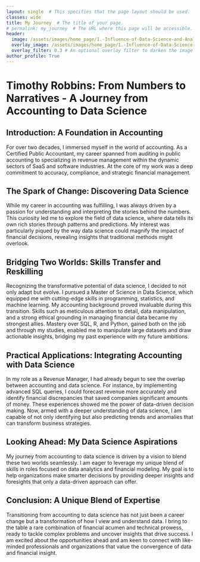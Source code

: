 ```yaml
---
layout: single  # This specifies that the page layout should be used.
classes: wide
title: My Journey  # The title of your page.
# permalink: my_journey  # The URL where this page will be accessible.
header:
  image: /assets/images/home_page/1.-Influence-of-Data-Science-and-Analytics-Skills-in-Finance-and-Accounting.jpg
  overlay_image: /assets/images/home_page/1.-Influence-of-Data-Science-and-Analytics-Skills-in-Finance-and-Accounting.jpg
  overlay_filter: 0.3 # An optional overlay filter to darken the image for better text readability
author_profile: True
---
```

# Timothy Robbins: From Numbers to Narratives - A Journey from Accounting to Data Science

## Introduction: A Foundation in Accounting
For over two decades, I immersed myself in the world of accounting. As a Certified Public Accountant, my career spanned from auditing in public accounting to specializing in revenue management within the dynamic sectors of SaaS and software industries. At the core of my work was a deep commitment to accuracy, compliance, and strategic financial management.

## The Spark of Change: Discovering Data Science
While my career in accounting was fulfilling, I was always driven by a passion for understanding and interpreting the stories behind the numbers. This curiosity led me to explore the field of data science, where data tells its own rich stories through patterns and predictions. My interest was particularly piqued by the way data science could magnify the impact of financial decisions, revealing insights that traditional methods might overlook.

## Bridging Two Worlds: Skills Transfer and Reskilling
Recognizing the transformative potential of data science, I decided to not only adapt but evolve. I pursued a Master of Science in Data Science, which equipped me with cutting-edge skills in programming, statistics, and machine learning. My accounting background proved invaluable during this transition. Skills such as meticulous attention to detail, data manipulation, and a strong ethical grounding in managing financial data became my strongest allies. Mastery over SQL, R, and Python, gained both on the job and through my studies, enabled me to manipulate large datasets and draw actionable insights, bridging my past experience with my future ambitions.

## Practical Applications: Integrating Accounting with Data Science
In my role as a Revenue Manager, I had already begun to see the overlap between accounting and data science. For instance, by implementing advanced SQL queries, I could forecast revenue more accurately and identify financial discrepancies that saved companies significant amounts of money. These experiences showed me the power of data-driven decision making. Now, armed with a deeper understanding of data science, I am capable of not only identifying but also predicting trends and anomalies that can transform business strategies.

## Looking Ahead: My Data Science Aspirations
My journey from accounting to data science is driven by a vision to blend these two worlds seamlessly. I am eager to leverage my unique blend of skills in roles focused on data analytics and financial modeling. My goal is to help organizations make smarter decisions by providing deeper insights and foresights that only a data-driven approach can offer.

## Conclusion: A Unique Blend of Expertise
Transitioning from accounting to data science has not just been a career change but a transformation of how I view and understand data. I bring to the table a rare combination of financial acumen and technical prowess, ready to tackle complex problems and uncover insights that drive success. I am excited about the opportunities ahead and am keen to connect with like-minded professionals and organizations that value the convergence of data and financial insight.
